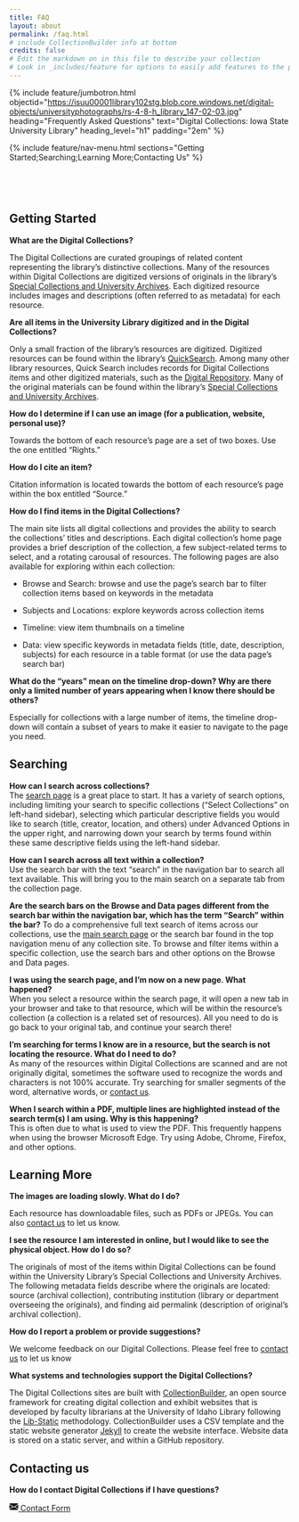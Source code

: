 ```yaml
---
title: FAQ
layout: about
permalink: /faq.html
# include CollectionBuilder info at bottom
credits: false
# Edit the markdown on in this file to describe your collection
# Look in _includes/feature for options to easily add features to the page
---
```


{% include feature/jumbotron.html objectid="https://isuu00001library102stg.blob.core.windows.net/digital-objects/universityphotographs/rs-4-8-h_library_147-02-03.jpg" heading="Frequently Asked Questions" text="Digital Collections: Iowa State University Library" heading_level="h1" padding="2em" %}

{% include feature/nav-menu.html sections="Getting Started;Searching;Learning More;Contacting Us" %}

<h2 id="getting-started" style="padding-top: 60px; border-top: none;">Getting Started</h2>

**What are the Digital Collections?**

The Digital Collections are curated groupings of related content representing the library’s distinctive collections. Many of the resources within Digital Collections are digitized versions of originals in the library’s [Special Collections and University Archives](https://specialcollections.lib.iastate.edu/). Each digitized resource includes images and descriptions (often referred to as metadata) for each resource.

**Are all items in the University Library digitized and in the Digital Collections?**

Only a small fraction of the library’s resources are digitized. Digitized resources can be found within the library’s [QuickSearch](https://www.lib.iastate.edu/). Among many other library resources, Quick Search includes records for Digital Collections items and other digitized materials, such as the [Digital Repository](https://dr.lib.iastate.edu/home). Many of the original materials can be found within the library’s [Special Collections and University Archives](https://specialcollections.lib.iastate.edu/).

 **How do I determine if I can use an image (for a publication, website, personal use)?**

Towards the bottom of each resource’s page are a set of two boxes. Use the one entitled “Rights.”

**How do I cite an item?**

Citation information is located towards the bottom of each resource’s page within the box entitled “Source.”

**How do I find items in the Digital Collections?**

The main site lists all digital collections and provides the ability to search the collections’ titles and descriptions. Each digital collection’s home page provides a brief description of the collection, a few subject-related terms to select, and a rotating carousal of resources. The following pages are also available for exploring within each collection:

- Browse and Search: browse and use the page’s search bar to filter collection items based on keywords in the metadata

- Subjects and Locations: explore keywords across collection items

- Timeline: view item thumbnails on a timeline

- Data: view specific keywords in metadata fields (title, date, description, subjects) for each resource in a table format (or use the data page’s search bar)

**What do the “years” mean on the timeline drop-down? Why are there only a limited number of years appearing when I know there should be others?**

Especially for collections with a large number of items, the timeline drop-down will contain a subset of years to make it easier to navigate to the page you need.

## Searching 
   
**How can I search across collections?**  
The [search page](https://digitalcollections.lib.iastate.edu/search)  is a great place to start. It has a variety of search options, including limiting your search to specific collections (“Select Collections” on left-hand sidebar), selecting which particular descriptive fields you would like to search (title, creator, location, and others) under Advanced Options in the upper right, and narrowing down your search by terms found within these same descriptive fields using the left-hand sidebar.  
   
**How can I search across all text within a collection?**  
Use the search bar with the text “search” in the navigation bar to search all text available. This will bring you to the main search on a separate tab from the collection page.  
   
**Are the search bars on the Browse and Data pages different from the search bar within the navigation bar, which has the term “Search” within the bar?**
To do a comprehensive full text search of items across our collections, use the [main search page](https://digitalcollections.lib.iastate.edu/search) or the search bar found in the top navigation menu of any collection site. To browse and filter items within a specific collection, use the search bars and other options on the Browse and Data pages.  

**I was using the search page, and I’m now on a new page. What happened?**  
When you select a resource within the search page, it will open a new tab in your browser and take to that resource, which will be within the resource’s collection (a collection is a related set of resources). All you need to do is go back to your original tab, and continue your search there!  
   
**I’m searching for terms I know are in a resource, but the search is not locating the resource. What do I need to do?**  
As many of the resources within Digital Collections are scanned and are not originally digital, sometimes the software used to recognize the words and characters is not 100% accurate. Try searching for smaller segments of the word, alternative words, or [contact us](https://forms.office.com/r/rbtMLy9D7i).  
   
**When I search within a PDF, multiple lines are highlighted instead of the search term(s) I am using. Why is this happening?**  
This is often due to what is used to view the PDF. This frequently happens when using the browser Microsoft Edge. Try using Adobe, Chrome, Firefox, and other options.  

## Learning More

**The images are loading slowly. What do I do?**

Each resource has downloadable files, such as PDFs or JPEGs. You can also [contact us](https://forms.office.com/r/rbtMLy9D7i) to let us know.

**I see the resource I am interested in online, but I would like to see the physical object. How do I do so?**

The originals of most of the items within Digital Collections can be found within the University Library’s Special Collections and University Archives. The following metadata fields describe where the originals are located: source (archival collection), contributing institution (library or department overseeing the originals), and finding aid permalink (description of original’s archival collection).

**How do I report a problem or provide suggestions?**

We welcome feedback on our Digital Collections. Please feel free to [contact us](https://forms.office.com/r/rbtMLy9D7i) to let us know

**What systems and technologies support the Digital Collections?**

The Digital Collections sites are built with [CollectionBuilder](https://collectionbuilder.github.io/), an open source framework for creating digital collection and exhibit websites that is developed by faculty librarians at the University of Idaho Library following the [Lib-Static](https://lib-static.github.io/) methodology. CollectionBuilder uses a CSV template and the static website generator [Jekyll](https://jekyllrb.com/) to create the website interface. Website data is stored on a static server, and within a GitHub repository.  

## Contacting us
**How do I contact Digital Collections if I have questions?**

<a href="https://forms.office.com/r/rbtMLy9D7i" class="btn btn-outline-primary m-3"><svg xmlns="http://www.w3.org/2000/svg" aria-hidden="true" width="16" height="16" fill="currentColor" class="bi icon-sprite" viewBox="0 0 16 16"><path d="M.05 3.555A2 2 0 0 1 2 2h12a2 2 0 0 1 1.95 1.555L8 8.414zM0 4.697v7.104l5.803-3.558zM6.761 8.83l-6.57 4.027A2 2 0 0 0 2 14h12a2 2 0 0 0 1.808-1.144l-6.57-4.027L8 9.586zm3.436-.586L16 11.801V4.697z"/></svg> Contact Form</a>